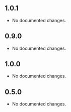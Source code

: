 ## 1.0.1

- No documented changes.

## 0.9.0

- No documented changes.

## 1.0.0

- No documented changes.

## 0.5.0

- No documented changes.

